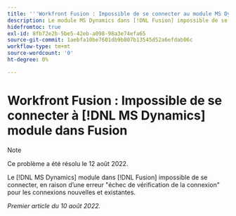 ```yaml
---
title: '''Workfront Fusion : Impossible de se connecter au module MS Dynamics dans Fusion'
description: Le module MS Dynamics dans [!DNL Fusion] impossible de se connecter, la rencontre d’un échec de vérification de l’erreur de connexion pour les connexions nouvelles et existantes.
hidefromtoc: true
exl-id: 8fb72e2b-5be5-42eb-a098-98a3e74efa65
source-git-commit: 1aebfa10be7601db9b807b13545d52a6efdab06c
workflow-type: tm+mt
source-wordcount: '0'
ht-degree: 0%

---
```


# Workfront Fusion : Impossible de se connecter à [!DNL MS Dynamics] module dans Fusion

>[!NOTE]
>
> Ce problème a été résolu le 12 août 2022.

Le [!DNL MS Dynamics] module dans [!DNL Fusion] impossible de se connecter, en raison d’une erreur &quot;échec de vérification de la connexion&quot; pour les connexions nouvelles et existantes.

_Premier article du 10 août 2022._
